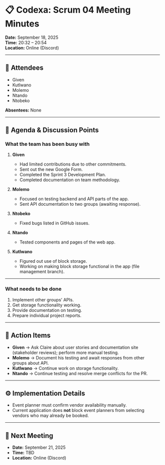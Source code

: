 # 📋 Codexa: Scrum 04 Meeting Minutes

**Date:** September 18, 2025  
**Time:** 20:32 – 20:54  
**Location:** Online (Discord)  

---

## 👥 Attendees
- Given  
- Kutlwano  
- Molemo  
- Ntando  
- Ntobeko  

**Absentees:** None  

---

## 📝 Agenda & Discussion Points

### What the team has been busy with
1. **Given**  
   - Had limited contributions due to other commitments.  
   - Sent out the new Google Form.  
   - Completed the Sprint 3 Development Plan.  
   - Completed documentation on team methodology.  

2. **Molemo**  
   - Focused on testing backend and API parts of the app.  
   - Sent API documentation to two groups (awaiting response).  

3. **Ntobeko**  
   - Fixed bugs listed in GitHub issues.  

4. **Ntando**  
   - Tested components and pages of the web app.  

5. **Kutlwano**  
   - Figured out use of block storage.  
   - Working on making block storage functional in the app (file management branch).  

---

### What needs to be done
1. Implement other groups’ APIs.  
2. Get storage functionality working.  
3. Provide documentation on testing.  
4. Prepare individual project reports.  

---

## 👤 Action Items
- **Given** → Ask Claire about user stories and documentation site (stakeholder reviews); perform more manual testing.  
- **Molemo** → Document his testing and await responses from other groups about API.  
- **Kutlwano** → Continue work on storage functionality.  
- **Ntando** → Continue testing and resolve merge conflicts for the PR.  

---

## ⚙️ Implementation Details
- Event planner must confirm vendor availability manually.  
- Current application does **not** block event planners from selecting vendors who may already be booked.  

---

## 📅 Next Meeting
- **Date:** September 21, 2025  
- **Time:** TBD  
- **Location:** Online (Discord)  
